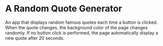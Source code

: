 # A Random Quote Generator
An app that displays random famous quotes each time a button is clicked.
When the quote changes, the background color of the page changes randomly.
If no button click is performed, the page automatically display a new quote after 20 seconds.
